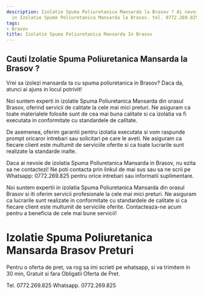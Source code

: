 ```yaml
---
description: Izolatie Spuma Poliuretanica Mansarda la Brasov ? Ai nevoie de un profesionist
  in Izolatie Spuma Poliuretanica Mansarda la Brasov. tel. 0772.269.825
tags:
- Brasov
title: Izolatie Spuma Poliuretanica Mansarda In Brasov
---
```



## Cauti Izolatie Spuma Poliuretanica Mansarda la Brasov ?

Vrei sa izolezi mansarda ta cu spuma poliuretanica in Brasov? Daca da, atunci ai ajuns in locul potrivit!

Noi suntem experti in izolatie Spuma Poliuretanica Mansarda din orasul Brasov, oferind servicii de calitate la cele mai mici preturi. Ne asiguram ca toate materialele folosite sunt de cea mai buna calitate si ca izolatia va fi executata in conformitate cu standardele de calitate.

De asemenea, oferim garantii pentru izolatia executata si vom raspunde prompt oricaror intrebari sau solicitari pe care le aveti. Ne asiguram ca fiecare client este multumit de serviciile oferite si ca toate lucrarile sunt realizate la standarde inalte.

Daca ai nevoie de izolatia Spuma Poliuretanica Mansarda in Brasov, nu ezita sa ne contactezi! Ne poti contacta prin linkul de mai sus sau sa ne scrii pe Whatsapp: 0772.269.825 pentru orice intrebari sau informatii suplimentare. 

Noi suntem expertii in izolatia Spuma Poliuretanica Mansarda din orasul Brasov si iti oferim servicii profesionale la cele mai mici preturi. Ne asiguram ca lucrarile sunt realizate in conformitate cu standardele de calitate si ca fiecare client este multumit de serviciile oferite. Contacteaza-ne acum pentru a beneficia de cele mai bune servicii!

# Izolatie Spuma Poliuretanica Mansarda Brasov Preturi
Pentru o oferta de pret, va rog sa imi scrieti pe whatsapp, si va trimitem in 30 min, Gratuit si fara Obligatii Oferta de Pret.

Tel. 0772.269.825
Whatsapp. 0772.269.825